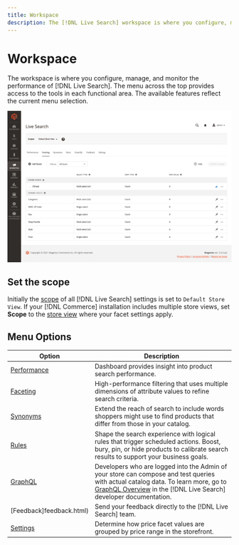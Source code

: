 ```yaml
---
title: Workspace
description: The [!DNL Live Search] workspace is where you configure, manage, and monitor search performance.
---
```

# Workspace
The workspace is where you configure, manage, and monitor the performance of [!DNL Live Search]. The menu across the top provides access to the tools in each functional area.  The available features reflect the current menu selection.

![Faceting workspace](assets/faceting-workspace.png?lang=en)

## Set the scope

Initially the [scope](stores/websites-stores-views.html) of all [!DNL Live Search] settings is set to `Default Store View`. If your [!DNL Commerce] installation includes multiple store views, set **Scope** to the [store view](configuration/scope.html) where your facet settings apply.

## Menu Options

| Option | Description |
|--- |--- |
| [Performance](performance.html) | Dashboard provides insight into product search performance. | 
| [Faceting](facets.html) | High-performance filtering that uses multiple dimensions of attribute values to refine search criteria. |
| [Synonyms](synonyms.html) | Extend the reach of search to include words shoppers might use to find products that differ from those in your catalog. |
| [Rules](rules.html) | Shape the search experience with logical rules that trigger scheduled actions. Boost, bury, pin, or hide products to calibrate search results to support your business goals. |
| [GraphQL](https://devdocs.magento.com/live-search/graphql-support.html) | Developers who are logged into the Admin of your store can compose and test queries with actual catalog data. To learn more, go to [GraphQL Overview](https://devdocs.magento.com/guides/v2.4/graphql/index.html) in the [!DNL Live Search] developer documentation. |
| [Feedback]feedback.html) | Send your feedback directly to the [!DNL Live Search] team. |
| [Settings](settings.html) | Determine how price facet values are grouped by price range in the storefront. |
